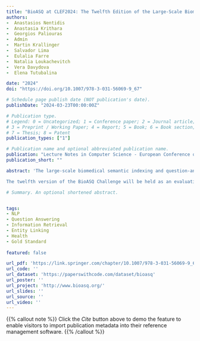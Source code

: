 ```yaml
---
title: "BioASQ at CLEF2024: The Twelfth Edition of the Large-Scale Biomedical Semantic Indexing and Question Answering Challenge"
authors:
-  Anastasios Nentidis
-  Anastasia Krithara
-  Georgios Paliouras
-  Admin
-  Martin Krallinger
-  Salvador Lima
-  Eulalia Farre
-  Natalia Loukachevitch
-  Vera Davydova
-  Elena Tutubalina 

date: "2024"
doi: "https://doi.org/10.1007/978-3-031-56069-9_67"

# Schedule page publish date (NOT publication's date).
publishDate: "2024-03-23T00:00:00Z"

# Publication type.
# Legend: 0 = Uncategorized; 1 = Conference paper; 2 = Journal article;
# 3 = Preprint / Working Paper; 4 = Report; 5 = Book; 6 = Book section;
# 7 = Thesis; 8 = Patent
publication_types: ["1"]

# Publication name and optional abbreviated publication name.
publication: "Lecture Notes in Computer Science - European Conference on Information Retrieval"
publication_short: ""

abstract: 'The large-scale biomedical semantic indexing and question-answering challenge (BioASQ) aims at the continuous advancement of methods and tools to meet the needs of biomedical researchers and practitioners for efficient and precise access to the ever-increasing resources of their domain. With this purpose, during the last eleven years, a series of annual challenges have been organized with specific shared tasks on large-scale biomedical semantic indexing and question answering. Benchmark datasets have been concomitantly provided in alignment with the real needs of biomedical experts, providing a unique common testbed where different teams around the world can investigate and compare new approaches for accessing biomedical knowledge.

The twelfth version of the BioASQ Challenge will be held as an evaluation Lab within CLEF2024 providing four shared tasks: (i) Task b on the information retrieval for biomedical questions, and the generation of comprehensible answers. (ii) Task Synergy the information retrieval and generation of answers for open biomedical questions on developing topics, in collaboration with the experts posing the questions. (iii) Task MultiCardioNER on the automated annotation of clinical entities in medical documents in the field of cardiology, primarily in Spanish, English, Italian and Dutch. (iv) Task BioNNE on the automated annotation of biomedical documents in Russian and English with nested named entity annotations. As BioASQ rewards the methods that outperform the state of the art in these shared tasks, it pushes the research frontier towards approaches that accelerate access to biomedical knowledge.   '

# Summary. An optional shortened abstract.


tags:
- NLP
- Question Answering
- Information Retrieval
- Entity Linking
- Health
- Gold Standard
  
featured: false

url_pdf: 'https://link.springer.com/chapter/10.1007/978-3-031-56069-9_67'
url_code: ''
url_dataset: 'https://paperswithcode.com/dataset/bioasq'
url_poster: ''
url_project: 'http://www.bioasq.org/'
url_slides: ''
url_source: ''
url_video: ''
---
```

{{% callout note %}}
Click the _Cite_ button above to demo the feature to enable visitors to import publication metadata into their reference management software.
{{% /callout %}}                            